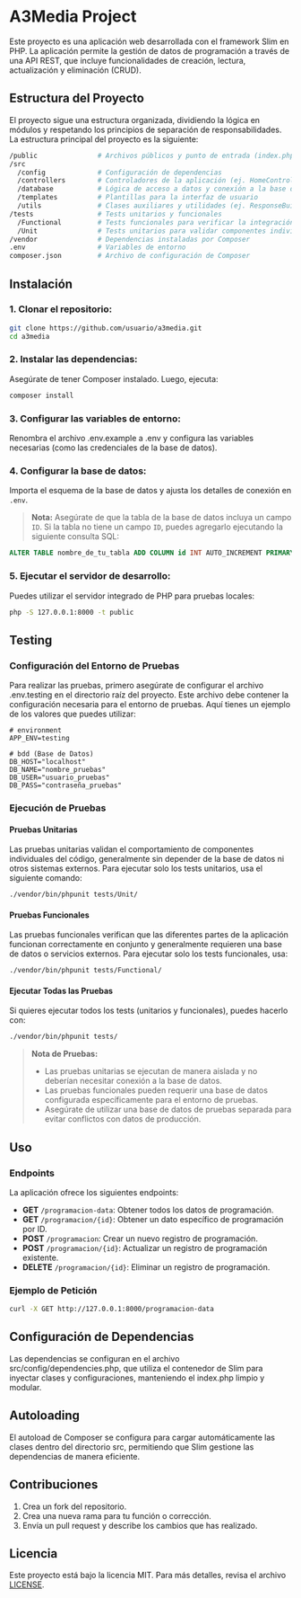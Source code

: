 # A3Media Project

Este proyecto es una aplicación web desarrollada con el framework Slim en PHP. La aplicación permite la gestión de datos de programación a través de una API REST, que incluye funcionalidades de creación, lectura, actualización y eliminación (CRUD).

## Estructura del Proyecto
El proyecto sigue una estructura organizada, dividiendo la lógica en módulos y respetando los principios de separación de responsabilidades. La estructura principal del proyecto es la siguiente:

```bash
/public               # Archivos públicos y punto de entrada (index.php)
/src
  /config             # Configuración de dependencias
  /controllers        # Controladores de la aplicación (ej. HomeController.php)
  /database           # Lógica de acceso a datos y conexión a la base de datos
  /templates          # Plantillas para la interfaz de usuario
  /utils              # Clases auxiliares y utilidades (ej. ResponseBuilder.php)
/tests                # Tests unitarios y funcionales
  /Functional         # Tests funcionales para verificar la integración de componentes
  /Unit               # Tests unitarios para validar componentes individuales
/vendor               # Dependencias instaladas por Composer
.env                  # Variables de entorno
composer.json         # Archivo de configuración de Composer
```

## Instalación

### 1. Clonar el repositorio:

```bash
git clone https://github.com/usuario/a3media.git
cd a3media
```

### 2. Instalar las dependencias: 
Asegúrate de tener Composer instalado. Luego, ejecuta:

```bash
composer install
```

### 3. Configurar las variables de entorno: 
Renombra el archivo .env.example a .env y configura las variables necesarias (como las credenciales de la base de datos).

### 4. Configurar la base de datos:
Importa el esquema de la base de datos y ajusta los detalles de conexión en `.env`. 

> **Nota:** Asegúrate de que la tabla de la base de datos incluya un campo `ID`. Si la tabla no tiene un campo `ID`, puedes agregarlo ejecutando la siguiente consulta SQL:

```sql
ALTER TABLE nombre_de_tu_tabla ADD COLUMN id INT AUTO_INCREMENT PRIMARY KEY;
``` 

### 5. Ejecutar el servidor de desarrollo: 
Puedes utilizar el servidor integrado de PHP para pruebas locales:

```bash
php -S 127.0.0.1:8000 -t public
```

## Testing
### Configuración del Entorno de Pruebas
Para realizar las pruebas, primero asegúrate de configurar el archivo .env.testing en el directorio raíz del proyecto. Este archivo debe contener la configuración necesaria para el entorno de pruebas. Aquí tienes un ejemplo de los valores que puedes utilizar:

```plaintext
# environment
APP_ENV=testing

# bdd (Base de Datos)
DB_HOST="localhost"
DB_NAME="nombre_pruebas"
DB_USER="usuario_pruebas"
DB_PASS="contraseña_pruebas"
```
### Ejecución de Pruebas

#### Pruebas Unitarias
Las pruebas unitarias validan el comportamiento de componentes individuales del código, generalmente sin depender de la base de datos ni otros sistemas externos. Para ejecutar solo los tests unitarios, usa el siguiente comando:

```bash
./vendor/bin/phpunit tests/Unit/
```

#### Pruebas Funcionales
Las pruebas funcionales verifican que las diferentes partes de la aplicación funcionan correctamente en conjunto y generalmente requieren una base de datos o servicios externos. Para ejecutar solo los tests funcionales, usa:

```bash
./vendor/bin/phpunit tests/Functional/
```

#### Ejecutar Todas las Pruebas
Si quieres ejecutar todos los tests (unitarios y funcionales), puedes hacerlo con:

```bash
./vendor/bin/phpunit tests/
```

> **Nota de Pruebas:**
> 
> - Las pruebas unitarias se ejecutan de manera aislada y no deberían necesitar conexión a la base de datos.
> - Las pruebas funcionales pueden requerir una base de datos configurada específicamente para el entorno de pruebas.
> - Asegúrate de utilizar una base de datos de pruebas separada para evitar conflictos con datos de producción.

## Uso
### Endpoints
La aplicación ofrece los siguientes endpoints:

- **GET** `/programacion-data`: Obtener todos los datos de programación.
- **GET** `/programacion/{id}`: Obtener un dato específico de programación por ID.
- **POST** `/programacion`: Crear un nuevo registro de programación.
- **POST** `/programacion/{id}`: Actualizar un registro de programación existente.
- **DELETE** `/programacion/{id}`: Eliminar un registro de programación.

### Ejemplo de Petición
```bash
curl -X GET http://127.0.0.1:8000/programacion-data
```

## Configuración de Dependencias

Las dependencias se configuran en el archivo src/config/dependencies.php, que utiliza el contenedor de Slim para inyectar clases y configuraciones, manteniendo el index.php limpio y modular.

## Autoloading
El autoload de Composer se configura para cargar automáticamente las clases dentro del directorio src, permitiendo que Slim gestione las dependencias de manera eficiente.

## Contribuciones
  1. Crea un fork del repositorio.
  2. Crea una nueva rama para tu función o corrección.
  3. Envía un pull request y describe los cambios que has realizado.

## Licencia
Este proyecto está bajo la licencia MIT. Para más detalles, revisa el archivo [LICENSE](LICENSE).
